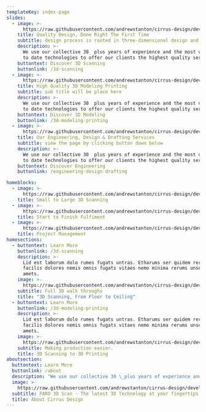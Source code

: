 ```yaml
---
templateKey: index-page
slides:
  - image: >-
      https://raw.githubusercontent.com/andrewstanton/cirrus-design/develop/static/img/slide-temp.jpg
    title: Quality Design, Done Right The First Time
    subtitle: design process is rooted in three-dimensional design and drafting
    description: >-
      We use our collective 30  plus years of experience and the most up 
      to date technologies to offer our clients the highest quality service.
    buttontext: Discover 3D Scanning
    buttonlink: /3d-scanning
  - image: >-
      https://raw.githubusercontent.com/andrewstanton/cirrus-design/develop/static/img/3d-scanning-3d-printing.jpg
    title: High Quality 3D Modeling Printing
    subtitle: sub title will be place here
    description: >-
      We use our collective 30  plus years of experience and the most up 
      to date technologies to offer our clients the highest quality service.
    buttontext: Discover 3D Modeling
    buttonlink: /3d-modeling-printing
  - image: >-
      https://raw.githubusercontent.com/andrewstanton/cirrus-design/develop/static/img/scanning.jpg
    title: Our Engineering, Design & Drafting Services
    subtitle: view the page by clicking button down below
    description: >-
      We use our collective 30  plus years of experience and the most up 
      to date technologies to offer our clients the highest quality service.
    buttontext: Discover Engineering
    buttonlink: /engineering-design-drafting

homeblocks:
  - image: >-
      https://raw.githubusercontent.com/andrewstanton/cirrus-design/develop/static/img/small-large-projects.jpg
    title: Small to Large 3D Scanning
  - image: >-
      https://raw.githubusercontent.com/andrewstanton/cirrus-design/develop/static/img/start-finish.jpg
    title: Start to Finish Fulfiment
  - image: >-
      https://raw.githubusercontent.com/andrewstanton/cirrus-design/develop/static/img/project-management.jpg
    title: Project Management
homesections:
  - buttontext: Learn More
    buttonlink: /3d-scanning
    description: >-
      Lid est laborum dolo rumes fugats untras. Etharums ser quidem rerum
      facilis dolores nemis omnis fugats vitaes nemo minima rerums unsers sadips
      amets.
    image: >-
      https://raw.githubusercontent.com/andrewstanton/cirrus-design/develop/static/img/3d-scanning-floor-ceiling.jpg
    subtitle: Full 3D walk throughs
    title: "3D Scanning, From Floor to Ceiling"
  - buttontext: Learn More
    buttonlink: /3d-modeling-printing
    description: >-
      Lid est laborum dolo rumes fugats untras. Etharums ser quidem rerum
      facilis dolores nemis omnis fugats vitaes nemo minima rerums unsers sadips
      amets.
    image: >-
      https://raw.githubusercontent.com/andrewstanton/cirrus-design/develop/static/img/3d-scanning-3d-printing.jpg
    subtitle: Making production easier.
    title: 3D Scanning to 3D Printing
aboutsection:
  buttontext: Learn More
  buttonlink: /about
  description: "We use our collective 30 \_plus years of experience and the most up to date technologies to offer our clients the highest quality service at competitive rates. \_We pride ourselves in being thorough and accurate so that your project is completed correctly and on time. \_Our design process is rooted in three-dimensional design and drafting using either AutoCAD, Solidworks, or Inventor depending on your needs. \_We also use the latest point cloud technology to improve accuracy and facilitate early visualization. The point cloud technology is also an effective means to document existing conditions and even reverse engineer your products.  "
  image: >-
    https://raw.githubusercontent.com/andrewstanton/cirrus-design/develop/static/img/about-cirrus-design.jpg
  subtitle: FARO 3D Scan - The latest 3D Technology at your fingertips
  title: About Cirrus Design
---
```

